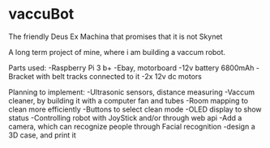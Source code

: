 # vaccuBot
The friendly Deus Ex Machina that promises that it is not Skynet

A long term project of mine, where i am building a vaccum robot.

Parts used:
-Raspberry Pi 3 b+
-Ebay, motorboard
-12v battery 6800mAh
-Bracket with belt tracks connected to it
-2x 12v dc motors


Planning to implement:
-Ultrasonic sensors, distance measuring
-Vaccum cleaner, by building it with a computer fan and tubes
-Room mapping to clean more efficiently
-Buttons to select clean mode
-OLED display to show status
-Controlling robot with JoyStick and/or through web api
-Add a camera, which can recognize people through Facial recognition
-design a 3D case, and print it



